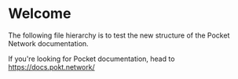 # Welcome

The following file hierarchy is to test the new structure of the Pocket Network documentation.

If you're looking for Pocket documentation, head to https://docs.pokt.network/
